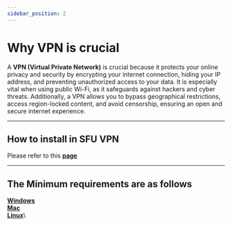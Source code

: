 ```yaml
---
sidebar_position: 2
---
```


# Why VPN is crucial
A **VPN (Virtual Private Network)** is crucial because it protects your online privacy and security by encrypting your internet connection, hiding your IP address, and preventing unauthorized access to your data. It is especially vital when using public Wi-Fi, as it safeguards against hackers and cyber threats. Additionally, a VPN allows you to bypass geographical restrictions, access region-locked content, and avoid censorship, ensuring an open and secure internet experience.

---

## How to install in SFU VPN
Please refer to this **[page](https://sfu.teamdynamix.com/TDClient/255/ITServices/KB/ArticleDet?ID=3973)** 

---

## The Minimum requirements are as follows
**[Windows](https://docs.fortinet.com/document/forticlient/6.4.3/windows-release-notes/549781/product-integration-and-support)**\
**[Mac](https://docs.fortinet.com/document/forticlient/6.4.3/macos-release-notes/471180/product-integration-and-support)**\
**[Linux](https://docs.fortinet.com/document/forticlient/6.4.3/linux-release-notes/136392/product-integration-and-support)**\
